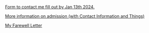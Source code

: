 [Form to contact me fill out by Jan 13th 2024.](https://forms.gle/HXWPrpXJs32NBvbE8)

[More information on admission (with Contact Information and Things)](https://owendobson.com/blog/ksca)

[My Farewell Letter](/Farewell.pdf)




